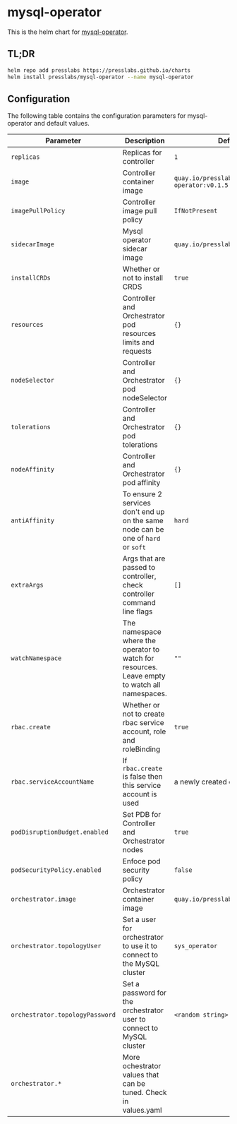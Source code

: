 # mysql-operator

This is the helm chart for [mysql-operator](https://github.com/presslabs/mysql-operator).

## TL;DR
```sh
helm repo add presslabs https://presslabs.github.io/charts
helm install presslabs/mysql-operator --name mysql-operator
```

## Configuration
The following table contains the configuration parameters for mysql-operator and default values.

| Parameter                       | Description                                                                                   | Default value                             |
| ---                             | ---                                                                                           | ---                                       |
| `replicas`                      | Replicas for controller                                                                       | `1`                                       |
| `image`                         | Controller container image                                                                    | `quay.io/presslabs/mysql-operator:v0.1.5` |
| `imagePullPolicy`               | Controller image pull policy                                                                  | `IfNotPresent`                            |
| `sidecarImage`                  | Mysql operator sidecar image                                                                  | `quay.io/presslabs/mysql-helper:v0.1.5`   |
| `installCRDs`                   | Whether or not to install CRDS                                                                | `true`                                    |
| `resources`                     | Controller and Orchestrator pod resources limits and requests                                 | `{}`                                      |
| `nodeSelector`                  | Controller and Orchestrator pod nodeSelector                                                  | `{}`                                      |
| `tolerations`                   | Controller and Orchestrator pod tolerations                                                   | `{}`                                      |
| `nodeAffinity`                  | Controller and Orchestrator pod affinity                                                      | `{}`                                      |
| `antiAffinity`                  | To ensure 2 services don't end up on the same node can be one of `hard` or `soft`             | `hard`                                    |
| `extraArgs`                     | Args that are passed to controller, check controller command line flags                       | `[]`                                      |
| `watchNamespace`                | The namespace where the operator to watch for resources. Leave empty to watch all namespaces. | `""`                                      |
| `rbac.create`                   | Whether or not to create rbac service account, role and roleBinding                           | `true`                                    |
| `rbac.serviceAccountName`       | If `rbac.create` is false then this service account is used                                   | a newly created one or `default`          |
| `podDisruptionBudget.enabled`   | Set PDB for Controller and Orchestrator nodes                                                 | `true`                                    |
| `podSecurityPolicy.enabled`     | Enfoce pod security policy                                                                    | `false`                                   |
| `orchestrator.image`            | Orchestrator container image                                                                  | `quay.io/presslabs/orchestrator:latest`   |
| `orchestrator.topologyUser`     | Set a user for orchestrator to use it to connect to the MySQL cluster                         | `sys_operator`                            |
| `orchestrator.topologyPassword` | Set a password for the orchestrator user to connect to MySQL cluster                          | `<random string>`                         |
| `orchestrator.*`                | More ochestrator values that can be tuned. Check in values.yaml                               |                                           |

